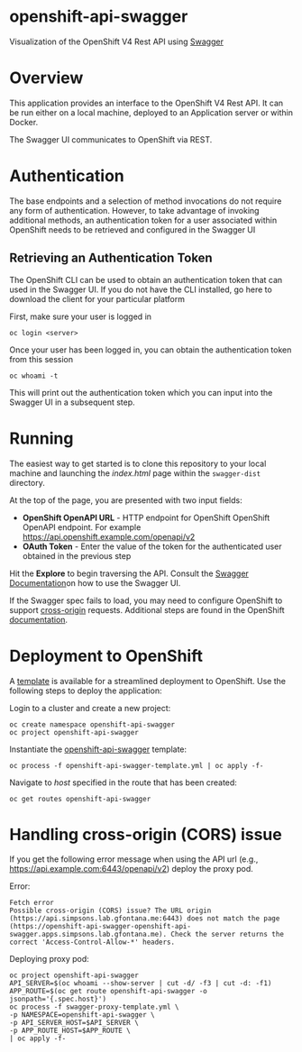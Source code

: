 openshift-api-swagger
=================

Visualization of the OpenShift V4 Rest API using [Swagger](http://swagger.io)


# Overview

This application provides an interface to the OpenShift V4 Rest API. It can be run either on a local machine, deployed to an Application server or within Docker. 

The Swagger UI communicates to OpenShift via REST. 


# Authentication

The base endpoints and a selection of method invocations do not require any form of authentication. However, to take advantage of invoking additional methods, an authentication token for a user associated within OpenShift needs to be retrieved and configured in the Swagger UI

## Retrieving an Authentication Token

The OpenShift CLI can be used to obtain an authentication token that can used in the Swagger UI. If you do not have the CLI installed, go here to download the client for your particular platform

First, make sure your user is logged in

```
oc login <server>
```

Once your user has been logged in, you can obtain the authentication token from this session 

```
oc whoami -t
```

This will print out the authentication token which you can input into the Swagger UI in a subsequent step.

# Running

The easiest way to get started is to clone this repository to your local machine and launching the *index.html* page within the `swagger-dist` directory.

At the top of the page, you are presented with two input fields: 

* **OpenShift OpenAPI  URL** - HTTP endpoint for OpenShift OpenShift OpenAPI endpoint. For example https://api.openshift.example.com/openapi/v2
* **OAuth Token** - Enter the value of the token for the authenticated user obtained in the previous step

Hit the **Explore** to begin traversing the API. Consult the [Swagger Documentation](http://swagger.io/getting-started/)on how to use the Swagger UI. 

If the Swagger spec fails to load, you may need to configure OpenShift to support [cross-origin](http://www.w3.org/TR/cors/) requests. Additional steps are found in the OpenShift [documentation](https://docs.openshift.com/container-platform/4.13/security/allowing-javascript-access-api-server.html).

# Deployment to OpenShift

A [template](https://docs.openshift.com/container-platform/4.13/openshift_images/using-templates.html) is available for a streamlined deployment to OpenShift. Use the following steps to deploy the application:

Login to a cluster and create a new project:

```
oc create namespace openshift-api-swagger
oc project openshift-api-swagger
```

Instantiate the [openshift-api-swagger](openshift-api-swagger-template.yml) template:

```
oc process -f openshift-api-swagger-template.yml | oc apply -f-
```

Navigate to _host_ specified in the route that has been created:

```
oc get routes openshift-api-swagger
```

# Handling cross-origin (CORS) issue

If you get the following error message when using the API url (e.g., https://api.example.com:6443/openapi/v2) deploy the proxy pod.

Error:
```
Fetch error
Possible cross-origin (CORS) issue? The URL origin (https://api.simpsons.lab.gfontana.me:6443) does not match the page (https://openshift-api-swagger-openshift-api-swagger.apps.simpsons.lab.gfontana.me). Check the server returns the correct 'Access-Control-Allow-*' headers.
```

Deploying proxy pod:

```
oc project openshift-api-swagger
API_SERVER=$(oc whoami --show-server | cut -d/ -f3 | cut -d: -f1)
APP_ROUTE=$(oc get route openshift-api-swagger -o jsonpath='{.spec.host}')
oc process -f swagger-proxy-template.yml \
-p NAMESPACE=openshift-api-swagger \
-p API_SERVER_HOST=$API_SERVER \
-p APP_ROUTE_HOST=$APP_ROUTE \
| oc apply -f-
```